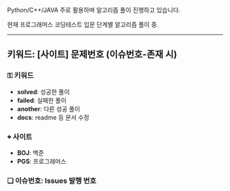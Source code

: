 Python/C++/JAVA 주로 활용하며 알고리즘 풀이 진행하고 있습니다.  

현재 프로그래머스 코딩테스트 입문 단계별 알고리즘 풀이 중.

---

## 키워드: [사이트] 문제번호 (이슈번호-존재 시)


### ⚿ 키워드
- **solved**: 성공한 풀이
- **failed**: 실패한 풀이
- **another**: 다른 성공 풀이
- **docs**: readme 등 문서 수정  

### ⌖ 사이트
- **BOJ**: 백준
- **PGS**: 프로그래머스  

### ❏ 이슈번호: Issues 발행 번호
